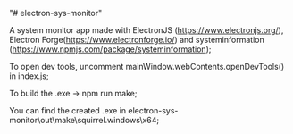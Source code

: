 "# electron-sys-monitor" 

A system monitor app made with ElectronJS (https://www.electronjs.org/), Electron Forge(https://www.electronforge.io/) and systeminformation (https://www.npmjs.com/package/systeminformation);

To open dev tools, uncomment mainWindow.webContents.openDevTools() in index.js;

To build the .exe -> npm run make; 

You can find the created .exe in electron-sys-monitor\out\make\squirrel.windows\x64;
